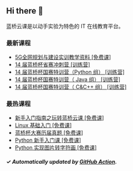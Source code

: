 ## Hi there 👋

蓝桥云课是以动手实验为特色的 IT 在线教育平台。

### 最新课程

<!-- LATEST:START -->
- [5G全网规划与建设实训教学资料 [免费课]](https://www.lanqiao.cn/courses/33513/)
- [14 届蓝桥杯省赛冲刺营 [训练营]](https://www.lanqiao.cn/courses/18397/)
- [14 届蓝桥杯国赛特训营（Python 组） [训练营]](https://www.lanqiao.cn/courses/20048/)
- [14 届蓝桥杯国赛特训营（ Java 组） [训练营]](https://www.lanqiao.cn/courses/20047/)
- [14 届蓝桥杯国赛特训营（ C&amp;C++ 组） [训练营]](https://www.lanqiao.cn/courses/20046/)
<!-- LATEST:END -->

### 最热课程

<!-- HOTEST:START -->
- [新手入门指南之玩转蓝桥云课 [免费课]](https://www.lanqiao.cn/courses/63/)
- [Linux 基础入门 [免费课]](https://www.lanqiao.cn/courses/1/)
- [蓝桥杯大赛历届真题 [免费课]](https://www.lanqiao.cn/courses/2786/)
- [Python 新手入门课 [免费课]](https://www.lanqiao.cn/courses/1330/)
- [Python 实现图片转字符画 [免费课]](https://www.lanqiao.cn/courses/370/)
<!-- HOTEST:END -->

##### ✓ Automatically updated by [GitHub Action](https://github.com/lanqiao-courses/.github/actions/workflows/update.yml).

